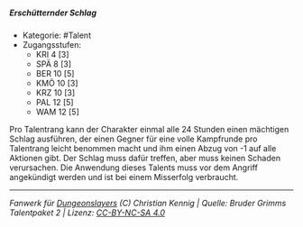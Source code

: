 <!---
Dies ist ein Fanwerk für DUNGEONSLAYERS (C) von Christian Kennig

Quellen:      [Bruder Grimms Talentpaket 2](https://www.f-space.de/ds4/downloads.html)
              [Talentbeschreibungen](https://www.f-space.de/ds4/tools-talentcards.html)
License:      [CC-BY-NC-SA 4.0](https://creativecommons.org/licenses/by-nc-sa/4.0/deed.de)
Richtlinien:  [Fanwerkrichtlinien](https://www.dungeonslayers.net/fanwerk-richtlinien/)
Autor:        Zauberlehrling
-->

  
##### Erschütternder Schlag  
- Kategorie: #Talent  
- Zugangsstufen:  
  - KRI 4 [3]  
  - SPÄ 8 [3]  
  - BER 10 [5]  
  - KMÖ 10 [3]  
  - KRZ 10 [3]  
  - PAL 12 [5]  
  - WAM 12 [5]  

Pro Talentrang kann der Charakter einmal alle 24 Stunden einen mächtigen Schlag ausführen, der einen Gegner für eine volle Kampfrunde pro Talentrang leicht benommen macht und ihm einen Abzug von -1 auf alle Aktionen gibt. Der Schlag muss dafür treffen, aber muss keinen Schaden verursachen. Die Anwendung dieses Talents muss vor dem Angriff angekündigt werden und ist bei einem Misserfolg verbraucht.


___  
*Fanwerk für [Dungeonslayers](https://www.dungeonslayers.net/) (C) Christian Kennig | Quelle: Bruder Grimms Talentpaket 2 | Lizenz: [CC-BY-NC-SA 4.0](https://creativecommons.org/licenses/by-nc-sa/4.0/deed.de)*  